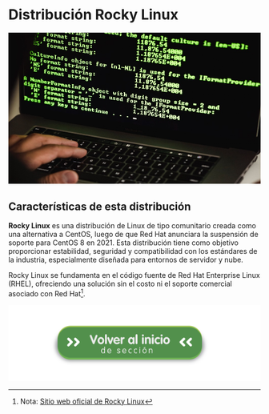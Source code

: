 # Distribución Rocky Linux

![distro](img/distro.jpg)

## Características de esta distribución

**Rocky Linux** es una distribución de Linux de tipo comunitario creada como una alternativa a CentOS, luego de que Red Hat anunciara la suspensión de soporte para CentOS 8 en 2021. Esta distribución tiene como objetivo proporcionar estabilidad, seguridad y compatibilidad con los estándares de la industria, especialmente diseñada para entornos de servidor y nube.

Rocky Linux se fundamenta en el código fuente de Red Hat Enterprise Linux (RHEL), ofreciendo una solución sin el costo ni el soporte comercial asociado con Red Hat[^23].

[^23]: Nota: [Sitio web oficial de Rocky Linux](https://rockylinux.org/)


[![Volver al README](img/seccion.png)](../paquetesrpm/README.md)